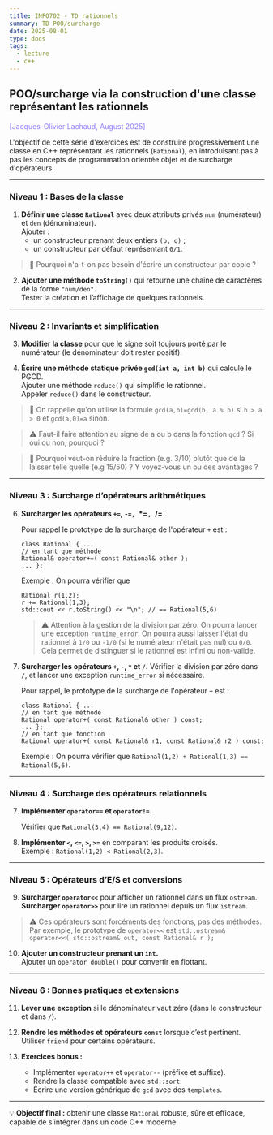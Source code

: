 ```yaml
---
title: INFO702 - TD rationnels
summary: TD POO/surcharge
date: 2025-08-01
type: docs
tags:
  - lecture
  - c++
---
```


## POO/surcharge via la construction d'une classe représentant les rationnels

<a style="color:#907bf7;">[Jacques-Olivier Lachaud, August 2025]</a>

L'objectif de cette série d'exercices est de construire progressivement une classe en C++ représentant les rationnels (`Rational`), en introduisant pas à pas les concepts de programmation orientée objet et de surcharge d'opérateurs.

---

### Niveau 1 : Bases de la classe

1. **Définir une classe `Rational`** avec deux attributs privés `num` (numérateur) et `den` (dénominateur).  
   Ajouter :
   - un constructeur prenant deux entiers `(p, q)` ;
   - un constructeur par défaut représentant `0/1`.

>
> :thinking: Pourquoi n'a-t-on pas besoin d'écrire un constructeur par copie ?
>

2. **Ajouter une méthode `toString()`** qui retourne une chaîne de caractères de la forme `"num/den"`.  
   Tester la création et l’affichage de quelques rationnels.

---

### Niveau 2 : Invariants et simplification

3. **Modifier la classe** pour que le signe soit toujours porté par le numérateur (le dénominateur doit rester positif).


4. **Écrire une méthode statique privée `gcd(int a, int b)`** qui calcule le PGCD.  
   Ajouter une méthode `reduce()` qui simplifie le rationnel.  
   Appeler `reduce()` dans le constructeur.

> :memo: On rappelle qu'on utilise la formule `gcd(a,b)=gcd(b, a % b)`
>si `b > a > 0` et `gcd(a,0)=a` sinon.

> :warning: Faut-il faire attention au signe de a ou b dans la
> fonction `gcd` ? Si oui ou non, pourquoi ?

> :thinking: Pourquoi veut-on réduire la fraction (e.g. 3/10) plutôt
> que de la laisser telle quelle (e.g 15/50) ? Y voyez-vous un ou des
> avantages ?


---

### Niveau 3 : Surcharge d’opérateurs arithmétiques

6. **Surcharger les opérateurs `+=`, `-=, `*=`, `/=`**.

   Pour rappel  le prototype de la surcharge de l'opérateur `+` est :
   ```
   class Rational { ...
   // en tant que méthode
   Rational& operator+=( const Rational& other );
   ... };
   ```

   Exemple : On pourra vérifier que
   ```
   Rational r(1,2);
   r += Rational(1,3);
   std::cout << r.toString() << "\n"; // == Rational(5,6)
   ```

   > :warning: Attention à la gestion de la division par zéro. On
   > pourra lancer une exception `runtime_error`. On pourra aussi
   > laisser l'état du rationnel à `1/0` ou `-1/0` (si le numérateur
   > n'était pas nul) ou `0/0`. Cela permet de distinguer si le
   > rationnel est infini ou non-valide.

5. **Surcharger les opérateurs `+`, `-`, `*` et `/`.** Vérifier la
   division par zéro dans `/`, et lancer une exception `runtime_error`
   si nécessaire.

   Pour rappel, le prototype de la surcharge de l'opérateur `+` est :
   ```
   class Rational { ...
   // en tant que méthode
   Rational operator+( const Rational& other ) const;
   ... };
   // en tant que fonction
   Rational operator+( const Rational& r1, const Rational& r2 ) const;
   ```
   
   Exemple : On pourra vérifier que `Rational(1,2) + Rational(1,3) == Rational(5,6)`.



---

### Niveau 4 : Surcharge des opérateurs relationnels

7. **Implémenter `operator==` et `operator!=`.**

   Vérifier que `Rational(3,4) == Rational(9,12)`.

8. **Implémenter `<`, `<=`, `>`, `>=`** en comparant les produits croisés.  
   Exemple : `Rational(1,2) < Rational(2,3)`.


---

### Niveau 5 : Opérateurs d’E/S et conversions

9. **Surcharger `operator<<`** pour afficher un rationnel dans un flux `ostream`.  
   **Surcharger `operator>>`** pour lire un rationnel depuis un flux `istream`.

> :warning: Ces opérateurs sont forcéments des fonctions, pas des
> méthodes. Par exemple, le prototype de `operator<<` est
> `std::ostream& operator<<( std::ostream& out, const Rational& r );`

10. **Ajouter un constructeur prenant un `int`.**  
    Ajouter un `operator double()` pour convertir en flottant.

---

### Niveau 6 : Bonnes pratiques et extensions

11. **Lever une exception** si le dénominateur vaut zéro (dans le constructeur et dans `/`).

12. **Rendre les méthodes et opérateurs `const`** lorsque c’est pertinent.  
    Utiliser `friend` pour certains opérateurs.

13. **Exercices bonus :**
    - Implémenter `operator++` et `operator--` (préfixe et suffixe).
    - Rendre la classe compatible avec `std::sort`.
    - Écrire une version générique de `gcd` avec des `templates`.

---

💡 **Objectif final :** obtenir une classe `Rational` robuste, sûre et efficace, capable de s’intégrer dans un code C++ moderne.

